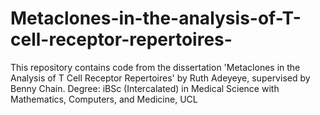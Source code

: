 # Metaclones-in-the-analysis-of-T-cell-receptor-repertoires-
This repository contains code from the dissertation 'Metaclones in the Analysis of T Cell Receptor Repertoires' by Ruth Adeyeye, supervised by Benny Chain. Degree: iBSc (Intercalated) in Medical Science with Mathematics, Computers, and Medicine, UCL
